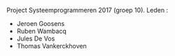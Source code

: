 Project Systeemprogrammeren 2017 (groep 10).
Leden : 
  - Jeroen Goosens
  - Ruben Wambacq
  - Jules De Vos
  - Thomas Vankerckhoven
 
